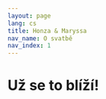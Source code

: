 ```yaml
---
layout: page
lang: cs
title: Honza & Maryssa
nav_name: O svatbě
nav_index: 1
---
```

# Už se to blíží!
